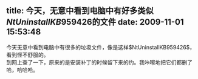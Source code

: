 title: 今天，无意中看到电脑中有好多类似$NtUninstallKB959426$的文件
date: 2009-11-01 15:53:48
---

<p>
	今天无意中看到电脑中有很多的垃圾文件，像是这样$NtUninstallKB959426$，看到怪不舒服的。<br />
	到网上查了一下，原来的是安装补丁的时候留下来的约。我咔嚓地把它们都删了哈，哈哈哈。</p>
